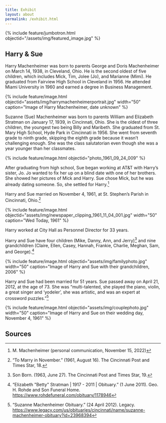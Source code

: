 ```yaml
---
title: Exhibit
layout: about
permalink: /exhibit.html
---
```


{% include feature/jumbotron.html objectid="/assets/img/featured_image.jpg" %}

## Harry & Sue

Harry Machenheimer was born to parents George and Doris Machenheimer on March 14, 1938, in Cleveland, Ohio. He is the second oldest of five children, which includes Mick, Tim, Jolee (Jo), and Marianne (Mimi). He graduated from Fairview High School in Cleveland in 1956. He attended Miami University in 1960 and earned a degree in Business Management. 

{% include feature/image.html objectid="assets/img/harrymachenheimerportrait.jpg" width="50" caption="Image of Harry Machenheimer, date unknown" %}

Suzanne (Sue) Machenheimer was born to parents William and Elizabeth Stratman on January 17, 1939, in Cincinnati, Ohio. She is the oldest of three children, the youngest two being Billy and Maribeth. She graduated from St. Mary High School, Hyde Park in Cincinnati in 1956. She went from seventh grade to ninth grade, skipping the eighth grade because it wasn’t challenging enough. She was the class salutatorian even though she was a year younger than her classmates. 

{% include feature/image.html objectid="photo_1961_09_24_009" %} 

After graduating from high school, Sue began working at AT&T with Harry’s sister, Jo. Jo wanted to fix her up on a blind date with one of her brothers. She showed her pictures of Mick and Harry. Sue chose Mick, but he was already dating someone. So, she settled for Harry.[^1] 

Harry and Sue married on November 4, 1961, at St. Stephen’s Parish in Cincinnati, Ohio.[^2]

{% include feature/image.html objectid="assets/img/newspaper_clipping_1961_11_04_001.jpg" width="50" caption="Wed Today, 1961" %} 

Harry worked at City Hall as Personnel Director for 33 years. 

Harry and Sue have four children (Mike, Danny, Ann, and Jerry)[^3] and nine grandchildren (Claire, Ellen, Casey, Hannah, Frankie, Charlie, Meghan, Sam, and George).[^4] 

{% include feature/image.html objectid="assets/img/familyphoto.jpg" width="50" caption="Image of Harry and Sue with their grandchildren, 2006" %} 

Harry and Sue had been married for 51 years. Sue passed away on April 21, 2012, at the age of 73. She was “multi-talented, she played the piano, violin, a great singer and ‘yodeler’, she was artistic, and was an expert at crossword puzzles.”[^5]

{% include feature/image.html objectid="assets/img/couplephoto.jpg" width="50" caption="Image of Harry and Sue on their wedding day, November 4, 1961" %}

## Sources 

[^1]: M. Machenheimer (personal communication, November 15, 2022) 

[^2]: “To Marry in November.” (1961, August 16). The Cincinnati Post and Times Star, 18.   

[^3]: Son Born. (1963, June 27). The Cincinnati Post and Times Star, 19. 

[^4]: “Elizabeth "Betty" Stratman | 1917 - 2011 | Obituary.” (1 June 2011). Geo. H. Rohde and Son Funeral Home. https://www.rohdefuneral.com/obituary/1178946 

[^5]: “Suzanne Machenheimer Obituary.” (24 April 2012). Legacy. https://www.legacy.com/us/obituaries/cincinnati/name/suzanne-machenheimer-obituary?id=23968394 
